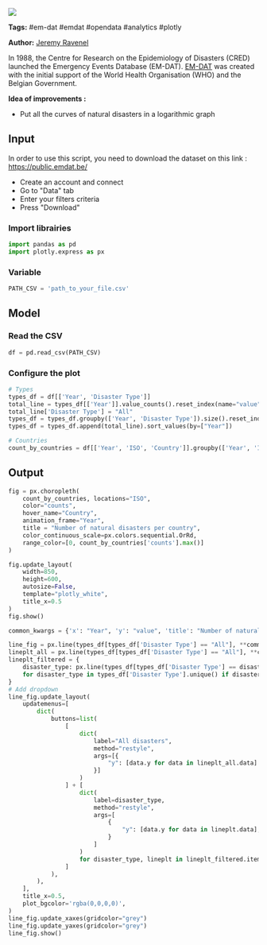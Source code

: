 <a href="https://app.naas.ai/user-redirect/naas/downloader?url=https://raw.githubusercontent.com/jupyter-naas/awesome-notebooks/master/EM-DAT/EM-DAT_natural_disasters.ipynb" target="_parent"><img src="https://naasai-public.s3.eu-west-3.amazonaws.com/open_in_naas.svg"/></a>

**Tags:** #em-dat #emdat #opendata #analytics #plotly

**Author:** [Jeremy Ravenel](https://www.linkedin.com/in/ACoAAAJHE7sB5OxuKHuzguZ9L6lfDHqw--cdnJg/)

In 1988, the Centre for Research on the Epidemiology of Disasters (CRED) launched the Emergency Events Database (EM-DAT). [EM-DAT](https://www.emdat.be/) was created with the initial support of the World Health Organisation (WHO) and the Belgian Government.

**Idea of improvements :**
- Put all the curves of natural disasters in a logarithmic graph

## Input

In order to use this script, you need to download the dataset on this link :
https://public.emdat.be/
- Create an account and connect
- Go to "Data" tab
- Enter your filters criteria
- Press "Download"

### Import librairies


```python
import pandas as pd
import plotly.express as px
```

### Variable


```python
PATH_CSV = 'path_to_your_file.csv'
```

## Model

### Read the CSV


```python
df = pd.read_csv(PATH_CSV)
```

### Configure the plot


```python
# Types
types_df = df[['Year', 'Disaster Type']]
total_line = types_df[['Year']].value_counts().reset_index(name="value")
total_line['Disaster Type'] = "All"
types_df = types_df.groupby(['Year', 'Disaster Type']).size().reset_index(name="value")
types_df = types_df.append(total_line).sort_values(by=["Year"])

# Countries   
count_by_countries = df[['Year', 'ISO', 'Country']].groupby(['Year', 'ISO', 'Country']).size().reset_index(name='counts')
```

## Output


```python
fig = px.choropleth(
    count_by_countries, locations="ISO",
    color="counts",
    hover_name="Country",
    animation_frame="Year",
    title = "Number of natural disasters per country",
    color_continuous_scale=px.colors.sequential.OrRd,
    range_color=[0, count_by_countries['counts'].max()]
)

fig.update_layout(
    width=850,
    height=600,
    autosize=False,
    template="plotly_white",
    title_x=0.5
)
fig.show()
```


```python
common_kwargs = {'x': "Year", 'y': "value", 'title': "Number of natural disasters per year"}

line_fig = px.line(types_df[types_df['Disaster Type'] == "All"], **common_kwargs)
lineplt_all = px.line(types_df[types_df['Disaster Type'] == "All"], **common_kwargs)
lineplt_filtered = {
    disaster_type: px.line(types_df[types_df['Disaster Type'] == disaster_type], **common_kwargs)
    for disaster_type in types_df['Disaster Type'].unique() if disaster_type != "All"
}
# Add dropdown
line_fig.update_layout(
    updatemenus=[
        dict(
            buttons=list(
                [
                    dict(
                        label="All disasters",
                        method="restyle",
                        args=[{
                            "y": [data.y for data in lineplt_all.data]
                        }]
                    )
                ] + [
                    dict(
                        label=disaster_type,
                        method="restyle",
                        args=[
                            {
                                "y": [data.y for data in lineplt.data],
                            }
                        ]
                    )
                    for disaster_type, lineplt in lineplt_filtered.items()
                ]
            ),
        ),
    ],
    title_x=0.5,
    plot_bgcolor='rgba(0,0,0,0)',
)
line_fig.update_xaxes(gridcolor="grey")
line_fig.update_yaxes(gridcolor="grey")
line_fig.show()
```
